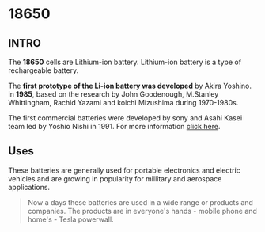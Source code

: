 # 18650
## INTRO
 
 The **18650** cells are Lithium-ion battery.
Lithium-ion battery is a type of rechargeable battery.
 
 The **first prototype of the Li-ion battery was developed** by Akira Yoshino. in **1985**, based on the research by John Goodenough, M.Stanley Whittingham, Rachid Yazami and koichi Mizushima during 1970-1980s.
 
 The first commercial batteries were developed by sony and Asahi Kasei team led by Yoshio Nishi in 1991.
For more information [click here](https://en.wikipedia.org/wiki/Lithium-ion_battery#Further_reading).

## Uses
 These batteries are generally used for portable electronics and electric vehicles and are growing in popularity for millitary and aerospace applications.
 
>Now a days these batteries are used in a wide range or products and companies.
>The products are in everyone's hands - mobile phone and home's - Tesla powerwall.
